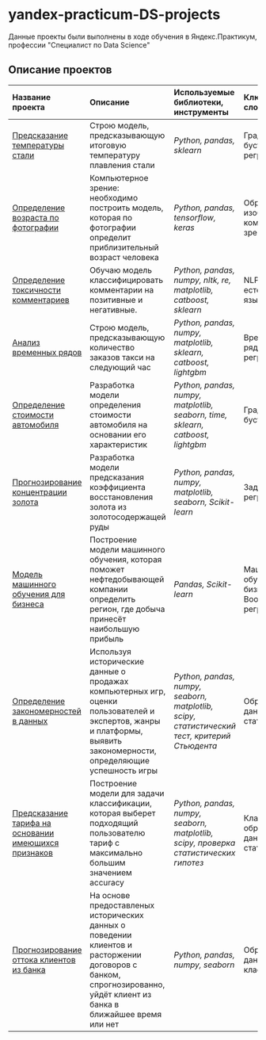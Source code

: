 # yandex-practicum-DS-projects
Данные проекты были выполнены в ходе обучения в Яндекс.Практикум, профессии "Специалист по Data Science"

## Описание проектов

| Название проекта | Описание | Используемые библиотеки, инструменты| Ключевые слова |
| :---------------------- | :---------------------- | :---------------------- |:---------------------- |
| [Предсказание температуры стали](metall) | Строю модель, предсказывающую итоговую температуру плавления стали | *Python, pandas, sklearn* | Градиентный бустинг, регрессия|
| [Определение возраста по фотографии](cv) | Компьютерное зрение: необходимо построить модель, которая по фотографии определит приблизительный возраст человека | *Python, pandas, tensorflow, keras* | Обработка изображений, компьютерное зрение|
| [Определение токсичности комментариев](text) |Обучаю модель классифицировать комментарии на позитивные и негативные.| *Python, pandas, numpy, nltk, re, matplotlib, catboost, sklearn* | NLP, обработка естественного языка |
| [Анализ временных рядов](taxi) |Строю модель, предсказывающую количество заказов такси на следующий час| *Python, pandas, numpy, matplotlib, sklearn, catboost, lightgbm* | Временные ряды, регрессия |
| [Определение стоимости автомобиля](cars_price) | Разработка модели определения стоимости автомобиля на основании его характеристик | *Python, pandas, numpy, matplotlib, seaborn, time, sklearn, catboost, lightgbm* | Градиентный бустинг |
| [Прогнозирование концентрации золота](gold) | Разработка модели предсказания коэффициента восстановления золота из золотосодержащей руды | *Python, pandas, numpy, matplotlib, seaborn, Scikit-learn* | Задача регрессии |
| [Модель машинного обучения для бизнеса](location) | Построение модели машинного обучения, которая поможет нефтедобывающей компании определить регион, где добыча принесёт наибольшую прибыль | *Pandas, Scikit-learn* | Машинное обучение в бизнесе, Bootstrap, регрессия |
| [Определение закономерностей в данных](games_project) | Используя исторические данные о продажах компьютерных игр, оценки пользователей и экспертов, жанры и платформы, выявить закономерности, определяющие успешность игры | *Python, pandas, numpy, seaborn, matplotlib, scipy, статистический тест, критерий Стьюдента* | Обработка данных, статистика |
| [Предсказание тарифа на основании имеющихся признаков](mobile_tarif) | Построение модели для задачи классификации, которая выберет подходящий пользователю тариф с максимально большим значением accuracy | *Python, pandas, numpy, seaborn, matplotlib, scipy, проверка статистических гипотез* | Классификация, обработка данных, статистика |
| [Прогнозирование оттока клиентов из банка](bank_scoring) | На основе предоставленых исторических данных о поведении клиентов и расторжении договоров с банком, спрогнозированно, уйдёт клиент из банка в ближайшее время или нет | *Python, pandas, numpy, seaborn* | Обработка данных, баланс классов |
